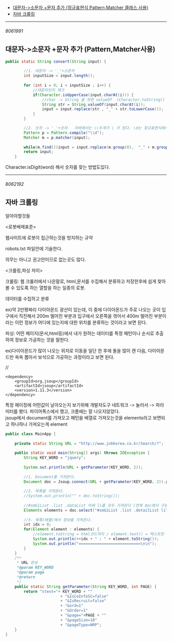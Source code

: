 - [대문자->소문자 +문자 추가 (정규표현식 Pattern,Matcher 클래스 사용)](#8061991)
- [자바 크롤링](#8062192)

---


###### 8061991

대문자->소문자 +문자 추가 (Pattern,Matcher사용)
-

```java
public static String convert(String input) {
		
		//1. 대문자 -> '_'+소문자
		int inputSize = input.length();
		
		for (int i = 0; i < inputSize ; i++) {
			//대문자인지 체크
			if(Character.isUpperCase(input.charAt(i))) {
				//char -> String 을 위한 valueOf  (Character.toString() 해도 되지않을까)
				String str = String.valueOf(input.charAt(i));
				input = input.replace(str , "_" + str.toLowerCase());
			}
		}

		//2. 숫자 -> '_'+숫자   자바에서는 \\두개가 \ 가 된다. \d는 정규표현식에서 digit(0~9)를 뜻한다.
		Pattern p = Pattern.compile("\\d");
		Matcher m = p.matcher(input);
		
		while(m.find())input = input.replace(m.group(0),  "_" + m.group(0));
		return input;
	}

```

Character.isDigit(word)  해서 숫자를 찾는 방법도있다.


---


###### 8062192

자바 크롤링
-

알아야할것들

<로봇배제표준>

웹사이트에 로봇이 접근하는것을 방지하는 규약

robots.txt 파일안에 기술한다.

의무는 아니고 권고안이므로 없는곳도 많다.

<크롤링,파싱 차이>

크롤링: 웹 크롤러에서 나온말로, html,문서를 수집해서 분류하고 저장한후에 쉽게 찾아볼 수 있도록 하는 열할을 하는 일종의 로봇.

데이터를 수집하고 분류

ex)약 2만평짜리 다이아몬드 광산이 있는데, 이 중에 다이아몬드가 주로 나오는 곳이 입구에서 직진해서 200m 떨어진 부분과 입구에서 오른쪽을 꺾어서 400m 떨어진 부분이라는 이런 정보가 어디에 있는지에 대한 위치를 분류하는 것이라고 보면 된다.


파싱: 어떤 페이지(문서,html등)에서 내가 원하는 데이터를 특정 패턴이나 순서로 추출하여 정보로 가공하는 것을 말한다.

ex)다이아몬드가 많이 나오는 위치로 이동을 일단 한 후에 돌을 많이 캔 다음, 다이아몬드만 쏙쏙 뽑아서 보석으로 가공하는 과정이라고 보면 된다.


//
```
<dependency>
    <groupId>org.jsoup</groupId>
    <artifactId>jsoup</artifactId>
    <version>1.11.3</version>
</dependency>
```

특정 페이징에 어떤값이 날아오는지 보기위해 개발자도구 네트워크 -> 눌러서 -> 파라미터를 봤다.
파이어폭스에서 했고, 크롬에는 잘 나오지않았다.  	
jsoup에서 document를 가져오고 패턴을 배열로 가져오는것을 elements라고 보면되고
하나하나 가져오는게 element

```java
public class MainApp {
	
	private static String URL = "http://www.jobkorea.co.kr/Search/?";
	
	public static void main(String[] args) throws IOException {
		String KEY_WORD = "jquery";
		
		System.out.println(URL + getParameter(KEY_WORD, 2));
		
		//1. Document를 가져온다.
		Document doc = Jsoup.connect(URL + getParameter(KEY_WORD, 2)).get();
		
		//2. 목록을 가져온다.
		//System.out.println("" + doc.toString());
		
		//#smGiList .list .dataList 아래 li를 모두 가져온다 (전체 doc에서 구분되는 패턴으로 필요한 정보가져오기)
		Elements elements = doc.select("#smGiList .list .detailList li");
		
		//3. 목록(배열)에서 정보를 가져온다.
		int idx = 0;
		for(Element element : elements) {
			//element.toString = html코드까지 / element.text() = 텍스트만
			System.out.println(++idx + " : " + element.toString());
			System.out.println("===========================\n\n");
		}
	}
	/**
	 * URL 완성
	 *@param KEY_WORD 
	 *@param page
	 *@return
	 */
	public static String getParameter(String KEY_WORD, int PAGE) {
	 	return "stext="+ KEY_WORD + ""
	 					+ "&IsCoInfoSC=false"
	 					+ "&IsRecruit=false"
	 					+ "&ord=1"
	 					+ "&Order=1"
	 					+ "&page="+PAGE + ""
	 					+ "&pageSize=10"
	 					+ "&pageType=HRP";					
	}
}
```

